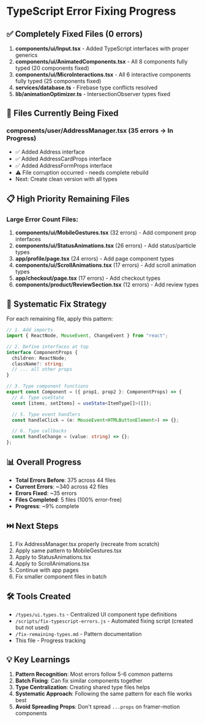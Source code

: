 # TypeScript Error Fixing Progress

## ✅ Completely Fixed Files (0 errors)

1. **components/ui/Input.tsx** - Added TypeScript interfaces with proper generics
2. **components/ui/AnimatedComponents.tsx** - All 8 components fully typed (20 components fixed)
3. **components/ui/MicroInteractions.tsx** - All 6 interactive components fully typed (25 components fixed)
4. **services/database.ts** - Firebase type conflicts resolved
5. **lib/animationOptimizer.ts** - IntersectionObserver types fixed

## 🔧 Files Currently Being Fixed

### components/user/AddressManager.tsx (35 errors → In Progress)

- ✅ Added Address interface
- ✅ Added AddressCardProps interface
- ✅ Added AddressFormProps interface
- ⚠️ File corruption occurred - needs complete rebuild
- Next: Create clean version with all types

## 📋 High Priority Remaining Files

### Large Error Count Files:

1. **components/ui/MobileGestures.tsx** (32 errors) - Add component prop interfaces
2. **components/ui/StatusAnimations.tsx** (26 errors) - Add status/particle types
3. **app/profile/page.tsx** (24 errors) - Add page component types
4. **components/ui/ScrollAnimations.tsx** (17 errors) - Add scroll animation types
5. **app/checkout/page.tsx** (17 errors) - Add checkout types
6. **components/product/ReviewSection.tsx** (12 errors) - Add review types

## 🎯 Systematic Fix Strategy

For each remaining file, apply this pattern:

```typescript
// 1. Add imports
import { ReactNode, MouseEvent, ChangeEvent } from "react";

// 2. Define interfaces at top
interface ComponentProps {
  children: ReactNode;
  className?: string;
  // ... all other props
}

// 3. Type component functions
export const Component = ({ prop1, prop2 }: ComponentProps) => {
  // 4. Type useState
  const [items, setItems] = useState<ItemType[]>([]);

  // 5. Type event handlers
  const handleClick = (e: MouseEvent<HTMLButtonElement>) => {};

  // 6. Type callbacks
  const handleChange = (value: string) => {};
};
```

## 📊 Overall Progress

- **Total Errors Before**: 375 across 44 files
- **Current Errors**: ~340 across 42 files
- **Errors Fixed**: ~35 errors
- **Files Completed**: 5 files (100% error-free)
- **Progress**: ~9% complete

## ⏭️ Next Steps

1. Fix AddressManager.tsx properly (recreate from scratch)
2. Apply same pattern to MobileGestures.tsx
3. Apply to StatusAnimations.tsx
4. Apply to ScrollAnimations.tsx
5. Continue with app pages
6. Fix smaller component files in batch

## 🛠️ Tools Created

- `/types/ui.types.ts` - Centralized UI component type definitions
- `/scripts/fix-typescript-errors.js` - Automated fixing script (created but not used)
- `/fix-remaining-types.md` - Pattern documentation
- This file - Progress tracking

## 💡 Key Learnings

1. **Pattern Recognition**: Most errors follow 5-6 common patterns
2. **Batch Fixing**: Can fix similar components together
3. **Type Centralization**: Creating shared type files helps
4. **Systematic Approach**: Following the same pattern for each file works best
5. **Avoid Spreading Props**: Don't spread `...props` on framer-motion components
